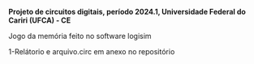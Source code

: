 **Projeto de circuitos digitais, período 2024.1, Universidade Federal do Cariri (UFCA) - CE**

Jogo da memória feito no software logisim

1-Relátorio e arquivo.circ em anexo no repositório

